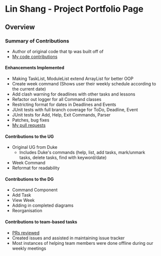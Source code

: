 # Lin Shang - Project Portfolio Page

## Overview


### Summary of Contributions
- Author of original code that tp was built off of
- [My code contributions](https://nus-cs2113-ay2223s2.github.io/tp-dashboard/?search=honglinshang&breakdown=true)    
#### Enhancements Implemented
- Making TaskList, ModuleList extend ArrayList for better OOP
- Create week command (Shows user their weekly schedule according to the current date)
- Add clash warning for deadlines with other tasks and lessons
- Refactor out logger for all Command classes
- Restricting format for dates in Deadlines and Events
- JUnit tests with full branch coverage for ToDo, Deadline, Event
- JUnit tests for Add, Help, Exit Commands, Parser
- Patches, bug fixes 
- [My pull requests](https://github.com/AY2223S2-CS2113-T13-4/tp/pulls?q=is%3Apr+author%3Ahonglinshang+)
#### Contributions to the UG
- Original UG from Duke
  - Includes Duke's commands (help, list, add tasks, mark/unmark tasks, delete tasks, find with keyword/date)
- Week Command
- Reformat for readability
#### Contributions to the DG
- Command Component
- Add Task
- View Week
- Adding in completed diagrams
- Reorganisation
#### Contributions to team-based tasks
- [PRs reviewed](https://github.com/AY2223S2-CS2113-T13-4/tp/pulls?q=is%3Apr+reviewed-by%3Ahonglinshang+)
- Created issues and assisted in maintaining issue tracker
- Most instances of helping team members were done offline during our weekly meetings

